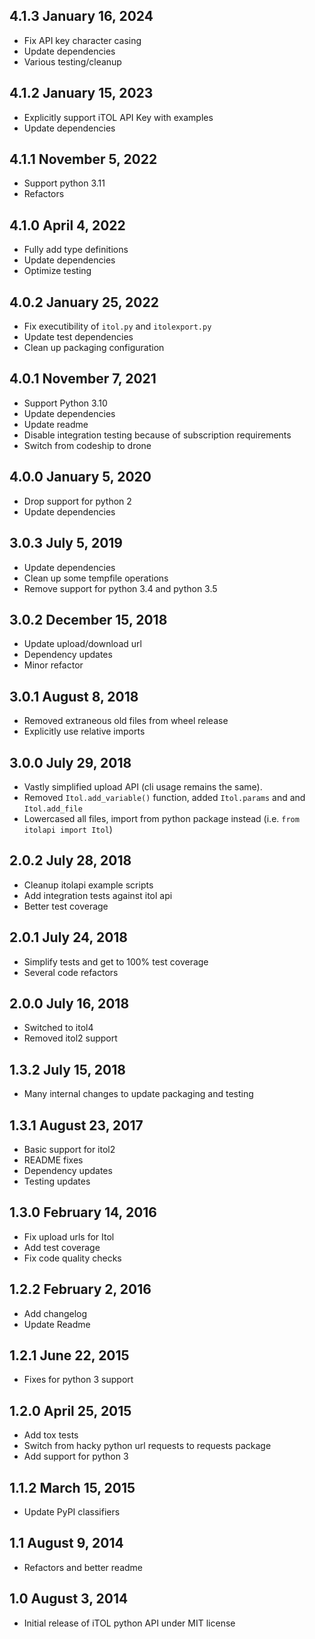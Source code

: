 4.1.3 January 16, 2024
----------------------

 - Fix API key character casing
 - Update dependencies
 - Various testing/cleanup


4.1.2 January 15, 2023
----------------------

 - Explicitly support iTOL API Key with examples
 - Update dependencies


4.1.1 November 5, 2022
----------------------

 - Support python 3.11
 - Refactors


4.1.0 April 4, 2022
-------------------

 - Fully add type definitions
 - Update dependencies
 - Optimize testing


4.0.2 January 25, 2022
----------------------

 - Fix executibility of `itol.py` and `itolexport.py`
 - Update test dependencies
 - Clean up packaging configuration


4.0.1 November 7, 2021
----------------------

 - Support Python 3.10
 - Update dependencies
 - Update readme
 - Disable integration testing because of subscription requirements
 - Switch from codeship to drone


4.0.0 January 5, 2020
---------------------

 - Drop support for python 2
 - Update dependencies


3.0.3 July 5, 2019
------------------

 - Update dependencies
 - Clean up some tempfile operations
 - Remove support for python 3.4 and python 3.5


3.0.2 December 15, 2018
-----------------------

 - Update upload/download url
 - Dependency updates
 - Minor refactor


3.0.1 August 8, 2018
--------------------

 - Removed extraneous old files from wheel release
 - Explicitly use relative imports

3.0.0 July 29, 2018
-------------------

 - Vastly simplified upload API (cli usage remains the same).
 - Removed `Itol.add_variable()` function, added `Itol.params` and and `Itol.add_file`
 - Lowercased all files, import from python package instead (i.e. `from itolapi import Itol`)

2.0.2 July 28, 2018
-------------------

 - Cleanup itolapi example scripts
 - Add integration tests against itol api
 - Better test coverage

2.0.1 July 24, 2018
-------------------

 - Simplify tests and get to 100% test coverage
 - Several code refactors

2.0.0 July 16, 2018
-------------------

 - Switched to itol4
 - Removed itol2 support

1.3.2 July 15, 2018
-------------------

 - Many internal changes to update packaging and testing

1.3.1 August 23, 2017
---------------------

- Basic support for itol2
- README fixes
- Dependency updates
- Testing updates

1.3.0 February 14, 2016
-----------------------

- Fix upload urls for Itol
- Add test coverage
- Fix code quality checks

1.2.2 February 2, 2016
----------------------

- Add changelog
- Update Readme

1.2.1 June 22, 2015
-------------------

- Fixes for python 3 support

1.2.0 April 25, 2015
--------------------

- Add tox tests
- Switch from hacky python url requests to requests package
- Add support for python 3

1.1.2 March 15, 2015
--------------------

- Update PyPI classifiers

1.1 August 9, 2014
------------------

- Refactors and better readme

1.0 August 3, 2014
------------------

- Initial release of iTOL python API under MIT license
